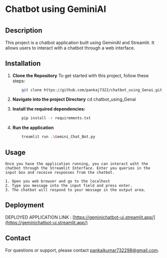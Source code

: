 # Chatbot using GeminiAI
#
## Description

This project is a chatbot application built using GeminiAI and Streamlit. It allows users to interact with a chatbot through a web interface.

## Installation
1. **Clone the Repository**
To get started with this project, follow these steps:
    ```bash
        git clone https://github.com/pankaj7322/chatbot_using_Genai.git
2. **Navigate into the project Directory**
    cd chatbot_using_Genai
    
3. **Install the required dependencies:**
    ```bash
        pip install -r requirements.txt
4. **Run the application**
    ```bash
        treamlit run .\Gemini_Chat_Bot.py
## Usage

    Once you have the application running, you can interact wiht the chatbot through the Streamlit Interface. Enter you queries in the input box and receive responses from the chatbot.
    
    1. Open you web browser and go to the localhost
    2. Type you message into the input field and press enter.
    3. The chatbot will respond to your message in the output area.
    
## Deployment
DEPLOYED APPLICATION LINK : [https://geminichatbot-ui.streamlit.app/](https://geminichatbot-ui.streamlit.app/)

## Contact

For questions or support, please contact [pankajkumar732298@gmail.com](mailto:pankajkumar732298@gmail.com).

